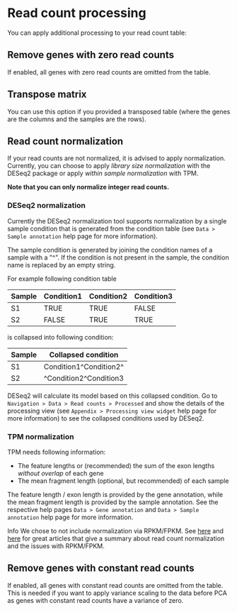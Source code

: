 # Read count processing

You can apply additional processing to your read count table:

## Remove genes with zero read counts

If enabled, all genes with zero read counts are omitted from the table.

## Transpose matrix

You can use this option if you provided a transposed table (where the genes are the columns
  and the samples are the rows).

## Read count normalization

If your read counts are not normalized, it is advised to apply normalization.
Currently, you can choose to apply *library size normalization* with the
DESeq2 package or apply *within sample normalization* with TPM.

**Note that you can only normalize integer read counts.**

### DESeq2 normalization

Currently the DESeq2 normalization tool supports normalization by a single sample condition
that is generated from the condition table (see `Data > Sample annotation` help page for more information).

The sample condition is generated by joining the condition names of a sample with a "\^". If the condition
is not present in the sample, the condition name is replaced by an empty string.

For example following condition table

| Sample | Condition1 | Condition2 | Condition3 |
|--------|------------|------------|------------|
| S1     | TRUE       | TRUE       | FALSE      |
| S2     | FALSE      | TRUE       | TRUE       |

is collapsed into following condition:

| Sample | Collapsed condition    |
|--------|------------------------|
| S1     | Condition1\^Condition2\^ |
| S2     | \^Condition2\^Condition3 |

DESeq2 will calculate its model based on this collapsed condition. Go to
`Navigation > Data > Read counts > Processed` and show the details of the processing
view (see `Appendix > Processing view widget` help page for more information)
to see the collapsed conditions used by DESeq2.

### TPM normalization

TPM needs following information:

* The feature lengths or (recommended) the sum of the exon lengths *without overlap* of each gene
* The mean fragment length (optional, but recommended) of each sample

The feature length / exon length is provided by the gene annotation, while the
mean fragment length is provided by the sample annotation. See the respective help pages `Data > Gene annotation` and
`Data > Sample annotation` help page for more information.

<div class="well help-box">
<label>Info</label>  We chose to not include normalization via RPKM/FPKM. See <a href="http://www.rna-seqblog.com/rpkm-fpkm-and-tpm-clearly-explained/" target="\_blank">here</a> and <a href="http://blog.nextgenetics.net/?e=51" target="\_blank">here</a> for great articles that give a summary about read count normalization and the issues with RPKM/FPKM.
</div>

## Remove genes with constant read counts

If enabled, all genes with constant read counts are omitted from the table.
This is needed if you want to apply variance scaling to the data before PCA as
genes with constant read counts have a variance of zero.
